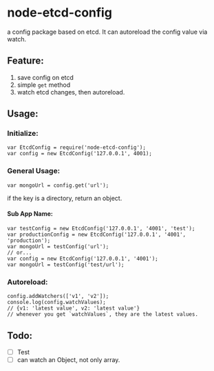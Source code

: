 # node-etcd-config
a config package based on etcd. It can autoreload the config value via watch.

## Feature:

1. save config on etcd
2. simple `get` method
3. watch etcd changes, then autoreload.

## Usage:

### Initialize:

```
var EtcdConfig = require('node-etcd-config');
var config = new EtcdConfig('127.0.0.1', 4001);
```

### General Usage:

```
var mongoUrl = config.get('url');
```

if the key is a directory, return an object.


#### Sub App Name:
 
```
var testConfig = new EtcdConfig('127.0.0.1', '4001', 'test');
var productionConfig = new EtcdConfig('127.0.0.1', '4001', 'production');
var mongoUrl = testConfig('url');
// or...
var config = new EtcdConfig('127.0.0.1', '4001');
var mongoUrl = testConfig('test/url');
```

### Autoreload:

```
config.addWatchers(['v1', 'v2']);
console.log(config.watchValues);
// {v1: 'latest value', v2: 'latest value'}
// whenever you get `watchValues`, they are the latest values.
```

## Todo:

- [ ] Test
- [ ] can watch an Object, not only array.
